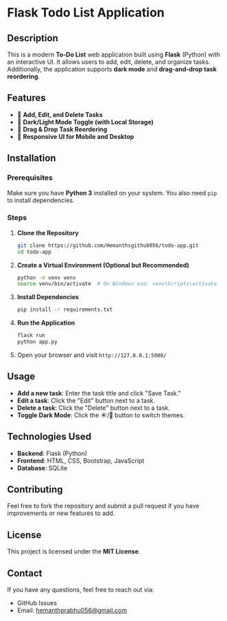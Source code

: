 

# Flask Todo List Application

## Description
This is a modern **To-Do List** web application built using **Flask** (Python) with an interactive UI. It allows users to add, edit, delete, and organize tasks. Additionally, the application supports **dark mode** and **drag-and-drop task reordering**.

## Features
- 📌 **Add, Edit, and Delete Tasks**
- 🌙 **Dark/Light Mode Toggle (with Local Storage)**
- 🔄 **Drag & Drop Task Reordering**
- 📱 **Responsive UI for Mobile and Desktop**

## Installation

### Prerequisites
Make sure you have **Python 3** installed on your system. You also need `pip` to install dependencies.

### Steps
1. **Clone the Repository**
   ```sh
   git clone https://github.com/Hemanthsgithub056/todo-app.git
   cd todo-app
   ```
2. **Create a Virtual Environment (Optional but Recommended)**
   ```sh
   python -m venv venv
   source venv/bin/activate  # On Windows use: venv\Scripts\activate
   ```
3. **Install Dependencies**
   ```sh
   pip install -r requirements.txt
   ```
4. **Run the Application**
   ```sh
   flask run
   python app.py
   ```
5. Open your browser and visit `http://127.0.0.1:5000/`

## Usage
- **Add a new task**: Enter the task title and click "Save Task."
- **Edit a task**: Click the "Edit" button next to a task.
- **Delete a task**: Click the "Delete" button next to a task.
- **Toggle Dark Mode**: Click the ☀️/🌙 button to switch themes.

## Technologies Used
- **Backend**: Flask (Python)
- **Frontend**: HTML, CSS, Bootstrap, JavaScript
- **Database**: SQLite 

## Contributing
Feel free to fork the repository and submit a pull request if you have improvements or new features to add.

## License
This project is licensed under the **MIT License**.

## Contact
If you have any questions, feel free to reach out via:
- GitHub Issues
- Email: hemanthprabhu056@gmail.com

